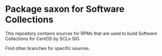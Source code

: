 # Package saxon for Software Collections

This repository contains sources for RPMs that are used
to build Software Collections for CentOS by SCLo SIG.

Find other branches for specific sources.

